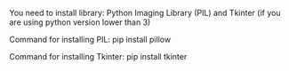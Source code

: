 You need to install library: Python Imaging Library (PIL) and Tkinter (if you are using python version lower than 3)

Command for installing PIL: pip install pillow

Command for installing Tkinter: pip install tkinter
